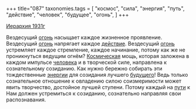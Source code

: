 +++
title="087"
taxonomies.tags = [
 "космос",
 "сила",
 "энергия",
 "путь",
 "действие",
 "человек",
 "будущее",
 "огонь",
]
+++

[Иерархия 1931г](/agni/1931)

Вездесущий [огонь](/tags/огонь) насыщает каждое жизненное проявление. Вездесущий [огонь](/tags/огонь) напрягает каждое [действие](/tags/действие). Вездесущий [огонь](/tags/огонь) устремляет каждое стремление, каждое начинание, потому как же не проникнуться ведущим огнём? [Космическая](/tags/космос) мощь, которая заложена в каждом импульсе [человека](/tags/человек) и в творческой силе, направлена к сознательному созиданию. Как нужно бережно собирать эти тождественные [энергии](/tags/энергия) для созидания лучшего [будущего](/tags/будущее)! Ведь только сознательное отношение к овладению силою соизмеримости может явить творчество, достойное лучшей ступени. Потому каждый на [пути](/tags/путь) к Нам должен устремиться к созиданию, сознательно направляя свои распознавания.   

